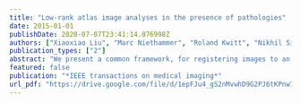 ```yaml
---
title: "Low-rank atlas image analyses in the presence of pathologies"
date: 2015-01-01
publishDate: 2020-07-07T23:41:14.076998Z
authors: ["Xiaoxiao Liu", "Marc Niethammer", "Roland Kwitt", "Nikhil Singh", "Matt McCormick", "Stephen Aylward"]
publication_types: ["2"]
abstract: "We present a common framework, for registering images to an atlas and for forming an unbiased atlas, that tolerates the presence of pathologies such as tumors and traumatic brain injury lesions. This common framework is particularly useful when a sufficient number of protocol-matched scans from healthy subjects cannot be easily acquired for atlas formation and when the pathologies in a patient cause large appearance changes. Our framework combines a low-rank-plus-sparse image decomposition technique with an iterative, diffeomorphic, group-wise image registration method. At each iteration of image registration, the decomposition technique estimates a “healthy” version of each image as its low-rank component and estimates the pathologies in each image as its sparse component. The healthy version of each image is used for the next iteration of image registration. The low-rank and sparse estimates are refined as the image registrations iteratively improve. For unbiased atlas formation, at each iteration, the average of the low-rank images from the patients is used as the atlas image for the next iteration, until convergence. Since each iteration's atlas is comprised of low-rank components, it provides a population-consistent, pathology-free appearance. Evaluations of the proposed methodology are presented using synthetic data as well as simulated and clinical tumor MRI images from the brain tumor segmentation (BRATS) challenge from MICCAI 2012."
featured: false
publication: "*IEEE transactions on medical imaging*"
url_pdf: "https://drive.google.com/file/d/1epFJu4_gS2nMvwhD9G2PJ6tKPnw7Jl3P"
---
```


